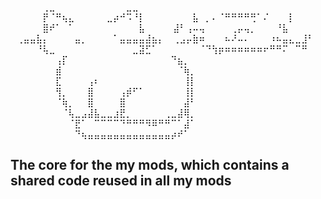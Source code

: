 ⠀⠀⠀⠀⠀⢀⣀⠀⠀⠀⠀⠀⠀⠀⠀⠀⠀⠀⣀⣀⠀⠀⠀⠀⠀⠀⠀⠀⠀⠀
⠀⠀⠀⠀⠀⡟⠈⠛⢦⣄⠀⠀⠀⠀⠀⣀⡴⠚⠩⠘⡇⠀⠀
⠀⠀⠀⠀⠀⣧⠀⡀⠄⠈⠛⠛⠛⠛⢛⠁⠌⠀⠀⠀⡇⠀⠀
⠀⠀⠀⠀⠀⣿⠞⠁⠀⠁⠀⠀⠀⠀⠀⠀⠀⠀⠀⠀⣧
⠀⠀⠀⠀⣼⠃⢠⠤⢤⠀⠀⠀⠀⢀⡤⢤⡀⠀⠀⠀⠘⣧
⠀⢀⣤⣤⣧⡄⠀⠀⠀⠀⣤⡀⠀⠀⠀⠀⠁⣤⣤⣤⣤⣼⣦⡄
⠀⢀⣠⡤⣷⠶⠀⠀⠀⠦⠜⠤⠄⠀⠀⠀⠰⠦⣤⣄⣀⣸⠃
⠀⠀⠀⠀⠘⢧⣀⠀⠀⠀⠀⠀⠀⠀⠀⠀⠀⠀⠀⣀⣽⣋⠁
⠀⠀⠀⠀⠀⠀⠈⠙⢳⡶⠶⠶⠶⠶⠶⠶⠖⠛⠛⠍⠀⠉⠛
⠀⠀⠀⠀⠀⠀⠀⢠⡏⠀⠀⠀⠀⠀⠀⠀⠀⠀⠀⠀⠀⠀⠀⠀⠀⠙⣦⡀
⠀⠀⠀⠀⠀⠀⠀⣾⠀⠀⠀⠀⠀⠀⠀⠀⠀⠀⠀⠀⠀⠀⠀⠀⠀⠀⠈⢷⡀
⠀⠀⠀⠀⠀⠀⠀⣏⠀⠀⠀⠀⢠⠆⠀⠀⠀⠀⠀⠀⠀⠀⠀⠀⠀⠀⠀⢸⡇
⠀⠀⠀⠀⠀⠀⠀⢻⡀⠀⠀⠀⣿⠀⠀⠀⠀⢠⡾⠋⠁⠀⠀⠀⠀⠀⠀⢸⡇
⠀⠀⠀⠀⠀⠀⠀⠈⢷⡀⠀⠀⣿⠀⠀⠀⠀⣿⠀⠀⠀⠀⠀⠀⠀⠀⠀⣼⠃
⠀⠀⠀⠀⠀⠀⠀⠀⠈⢧⣀⣠⣼⣧⣀⣀⣰⣟⡀⠀⠀⠀⠀⠀⢀⣀⣼⢿⡀
⠀⠀⠀⠀⠀⠀⠀⠀⠀⠈⣟⠁⠀⠉⠉⠉⠉⠙⠛⠛⠛⠻⠿⠛⠛⠉⠁⣼⠁
⠀⠀⠀⠀⠀⠀⠀⠀⠀⠀⠙⢦⣤⣤⣤⣤⣤⣤⣤⣤⣤⣤⣤⣤⣤⡴⠞⠁

## The core for the my mods, which contains a shared code reused in all my mods